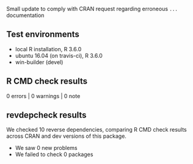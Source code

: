 Small update to comply with CRAN request regarding erroneous `...` documentation

## Test environments
* local R installation, R 3.6.0
* ubuntu 16.04 (on travis-ci), R 3.6.0
* win-builder (devel)

## R CMD check results

0 errors | 0 warnings | 0 note

## revdepcheck results

We checked 10 reverse dependencies, comparing R CMD check results across CRAN and dev versions of this package.

 * We saw 0 new problems
 * We failed to check 0 packages
 
